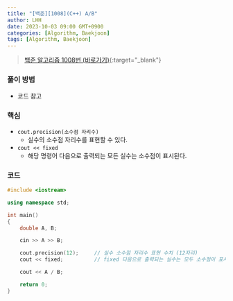 ```yaml
---
title: "[백준][1008](C++) A/B"
author: LHH
date: 2023-10-03 09:00 GMT+0900
categories: [Algorithm, Baekjoon]
tags: [Algorithm, Baekjoon]
---
```


> [백준 알고리즘 1008번 (바로가기)](https://www.acmicpc.net/problem/1008){:target="_blank"}

### 풀이 방법
- 코드 참고

### 핵심
- `cout.precision(소수점 자리수)`
    - 실수의 소수점 자리수를 표현할 수 있다.
- `cout << fixed `
    - 해당 명령어 다음으로 출력되는 모든 실수는 소수점이 표시된다.

### 코드
```cpp
#include <iostream>

using namespace std;

int main()
{
    double A, B;

    cin >> A >> B;

    cout.precision(12);     // 실수 소수점 자리수 표현 수치 (12자리)
    cout << fixed;          // fixed 다음으로 출력되는 실수는 모두 소수점이 표시된다.

    cout << A / B;

    return 0;
}
```